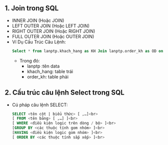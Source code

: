 ## 1. Join trong SQL
- INNER JOIN (Hoặc JOIN)
- LEFT OUTER JOIN (Hoặc LEFT JOIN)
- RIGHT OUTER JOIN (Hoặc RIGHT JOIN)
- FULL OUTER JOIN (Hoặc OUTER JOIN)
- Ví Dụ Cấu Trúc Câu Lệnh:
    ```SQL
    Select * from lanptp.khach_hang as KH Join lanptp.order_kh as OD on KH.MaKH= OD.MaKH
    ```
    + Trong đó: 
        +   lanptp :tên data    
        +   khach_hang: table trái
        +   order_kh:  table phải

## 2. Cấu trúc câu lệnh Select trong SQL
- Cú pháp câu lệnh SELECT:
    ```SQL
    SELECT <tên cột | biểu thức> [ ,…]<br>
    [ FROM <tên bảng> [ ,…] ]<br>
    [ WHERE <điều kiện logic trên dòng / bộ> ]<br>
    [GROUP BY <các thuộc tính gom nhóm> ]<br>
    [HAVING <điều kiện logic gom nhóm> ]<br>
    [ ORDER BY <các thuộc tính sắp xếp> ]<br>
    ```